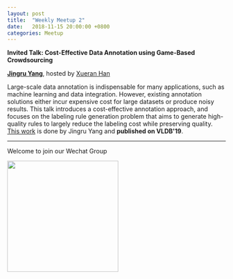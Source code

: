 ```yaml
---
layout: post
title:  "Weekly Meetup 2"
date:   2018-11-15 20:00:00 +0800
categories: Meetup
---
```


**Invited Talk: Cost-Effective Data Annotation using Game-Based Crowdsourcing**

**[Jingru Yang](http://iir.ruc.edu.cn/~yangjr/)**, hosted by [Xueran Han](http://iir.ruc.edu.cn/~hanxr/)

Large-scale data annotation is indispensable for many applications, such as machine learning and data integration. However, existing annotation solutions either incur expensive cost for large datasets or produce noisy results. This talk introduces a cost-effective annotation approach, and focuses on the labeling rule generation problem that aims to generate high-quality rules to largely reduce the labeling cost while preserving quality. [This work](http://www.vldb.org/pvldb/vol12/p57-yang.pdf) is done by Jingru Yang and **published on VLDB'19**.

<hr/>

Welcome to join our Wechat Group

<img src="/meetup/images/wechat_group.jpg" width="256" height="256" align="center">